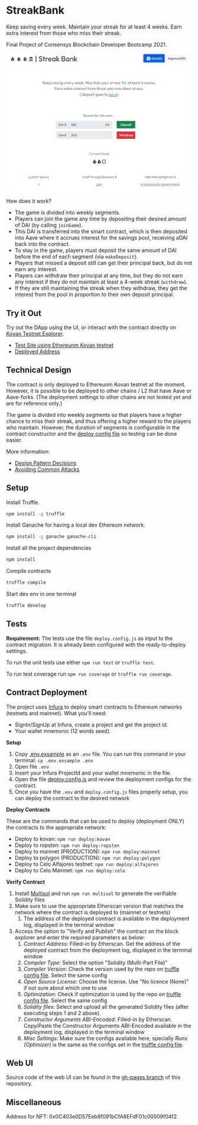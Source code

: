 # StreakBank

Keep saving every week. Maintain your streak for at least 4 weeks. Earn extra interest from those who miss their streak.

Final Project of Consensys Blockchain Developer Bootcamp 2021.

![Sample Screen](./docs/images/sample.png)

How does it work?
- The game is divided into weekly segments.
- Players can join the game any time by depositing their desired amount of DAI (by calling `joinGame`).
- This DAI is transferred into the smart contract, which is then deposited into Aave where it accrues interest for the savings pool, receiving aDAI back into the contract.
- To stay in the game, players must deposit the same amount of DAI before the end of each segment (via `makeDeposit`).
- Players that missed a deposit still can get their principal back, but do not earn any interest.
- Players can withdraw their principal at any time, but they do not earn any interest if they do not maintain at least a 4-week streak (`withdraw`).
- If they are still maintaining the streak when they withdraw, they get the interest from the pool in proportion to their own deposit principal.

## Try it Out

Try out the DApp using the UI, or interact with the contract directly on [Kovan Testnet Explorer](https://kovan.etherscan.io/).

- [Test Site using Ethereunm Kovan testnet](https://thomasmktong.github.io/blockchain-developer-bootcamp-final-project/)
- [Deployed Address](./deployed_address.txt)

## Technical Design

The contract is only deployed to Ethereunm Kovan testnet at the moment. However, it is possible to be deployed to other chains / L2 that have Aave or Aave-forks. (The deployment settings to other chains are not tested yet and are for reference only.)

The game is divided into weekly segments so that players have a higher chance to miss their streak, and thus offering a higher reward to the players who maintain. However, the duration of segments is configurable in the contract constructor and the [deploy config file](./deploy.config.js) so testing can be done easier.

More information:
- [Design Pattern Decisions](./design_pattern_decisions.md)
- [Avoiding Common Attacks](./avoiding_common_attacks.md)

## Setup

Install Truffle.
```bash
npm install -g truffle
```

Install Ganache for having a local dev Ethereum network.
```bash
npm install -g ganache ganache-cli
```

Install all the project dependencies
```bash
npm install
```

Compile contracts
```bash
truffle compile
```

Start dev env in one terminal
```bash
truffle develop
```

## Tests

**Requirement:** The tests use the file `deploy.config.js` as input to the contract migration. It is already been configured with the ready-to-deploy settings.

To run the unit tests use either `npm run test` or `truffle test`.

To run test coverage run `npm run coverage` or `truffle run coverage`.

## Contract Deployment
The project uses [Infura](https://infura.io/) to deploy smart contracts to Ethereum networks (testnets and mainnet). What you'll need:
- SignIn/SignUp at Infura, create a project and get the project id.
- Your wallet mnemonic (12 words seed).

**Setup**
1. Copy [.env.exsample](./.env.exsample) as an `.env` file. You can run this command in your terminal: `cp .env.exsample .env`
2. Open file `.env`
3. Insert your Infura ProjectId and your wallet mnemonic in the file.
4. Open the file [deploy.config.js](./deploy.config.js) and review the deployment configs for the contract.
5. Once you have the `.env` and `deploy.config.js` files properly setup, you can deploy the contract to the desired network

**Deploy Contracts**

These are the commands that can be used to deploy (deployment ONLY) the contracts to the appropriate network:
- Deploy to kovan: `npm run deploy:kovan`
- Deploy to ropsten: `npm run deploy:ropsten`
- Deploy to mainnet (PRODUCTION): `npm run deploy:mainnet`
- Deploy to polygon (PRODUCTION): `npm run deploy:polygon`
- Deploy to Celo Alfajores testnet: `npm run deploy:alfajores`
- Deploy to Celo Mainnet: `npm run deploy:celo`

**Verify Contract**

1. Install [Multisol](https://github.com/paulrberg/multisol) and run `npm run multisol` to generate the verifiable Solidity files
2. Make sure to use the appropriate Etherscan version that matches the network where the contract is deployed to (mainnet or testnets)
    1. The address of the deployed contract is available in the deployment log, displayed in the terminal window
3. Access the option to "Verify and Publish" the contract on the block explorer and enter the required parameters as below:
    1. *Contract Address*: Filled-in by Etherscan. Get the address of the deployed contract from the deployment log, displayed in the terminal window
    2. *Compiler Type*: Select the option "Solidity (Multi-Part File)"
    3. *Compiler Version*: Check the version used by the repo on [truffle config file](./truffle-config.js). Select the same config
    4. *Open Source License*: Choose the license. Use "No licence (None)" if not sure about which one to use
    5. *Optimization*: Check if optimization is used by the repo on [truffle config file](./truffle-config.js). Select the same config
    6. *Solidity files*: Select and upload all the generated Solidity files (after executing steps 1 and 2 above).
    7. *Constructor Arguments ABI-Encoded*: Filled-in by Etherscan. Copy/Paste the Constructor Arguments ABI-Encoded available in the deployment log, displayed in the terminal window
    8. *Misc Settings*: Make sure the configs available here, specially _Runs (Optimizer)_ is the same as the configs set in the [truffle config file](./truffle-config.js).

## Web UI

Source code of the web UI can be found in the [gh-pages branch](https://github.com/thomasmktong/blockchain-developer-bootcamp-final-project/tree/gh-pages) of this repository.

## Miscellaneous

Address for NFT: 0x0C403e0D57Eeb8f091bCfA8EFdF01c00509f04f2